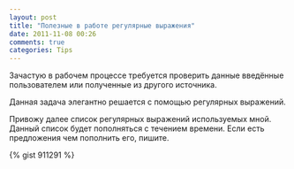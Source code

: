 ```yaml
---
layout: post
title: "Полезные в работе регулярные выражения"
date: 2011-11-08 00:26
comments: true
categories: Tips
---
```

Зачастую в рабочем процессе требуется проверить данные введённые пользователем или полученные из другого источника.

Данная задача элегантно решается с помощью регулярных выражений.

<!-- more -->

Привожу далее список регулярных выражений используемых мной. Данный список будет пополняться с течением времени. Если есть предложения чем пополнить его, пишите.

{% gist 911291 %}

